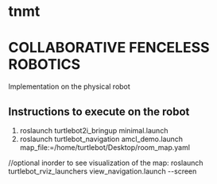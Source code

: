 # tnmt

# COLLABORATIVE FENCELESS ROBOTICS 

Implementation on the physical robot

## Instructions to execute on the robot

1.  roslaunch turtlebot2i_bringup minimal.launch
2.  roslaunch turtlebot_navigation amcl_demo.launch map_file:=/home/turtlebot/Desktop/room_map.yaml

//optional inorder to see visualization of the map: roslaunch turtlebot_rviz_launchers view_navigation.launch --screen


